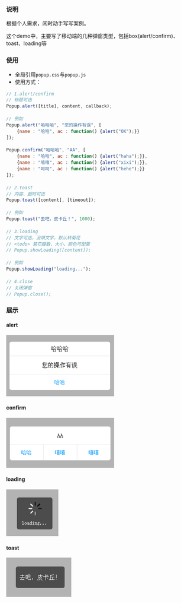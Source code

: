 ﻿### 说明

根据个人需求，闲时动手写写案例。

这个demo中，主要写了移动端的几种弹窗类型，包括box(alert/confirm)、toast、loading等

### 使用

* 全局引用`popup.css`与`popup.js`
* 使用方式：
```javascript
// 1.alert/confirm
// 标题可选
Popup.alert([title], content, callback);

// 例如
Popup.alert("哈哈哈", "您的操作有误", [
	{name : "哈哈", ac : function() {alert("OK");}}
]);

Popup.confirm("哈哈哈", "AA", [
	{name : "哈哈", ac : function() {alert("haha");}},
	{name : "嘻嘻", ac : function() {alert("xixi");}},
	{name : "呵呵", ac : function() {alert("hehe");}}
]);

// 2.toast
// 内容、超时可选
Popup.toast([content], [timeout]);

// 例如
Popup.toast("去吧，皮卡丘！", 1000);

// 3.loading
// 文字可选，没填文字，默认转菊花
// <todo> 菊花瓣数、大小、颜色可配置
// Popup.showLoading([content]);

// 例如
Popup.showLoading("loading...");

// 4.close
// 关闭弹窗
// Popup.close();
```

### 展示

#### alert

![alert](./screensnaps/alert.png)

#### confirm

![confirm](./screensnaps/confirm.png)

#### loading 

![loading](./screensnaps/loading.png)

#### toast

![toast](./screensnaps/toast.png)
